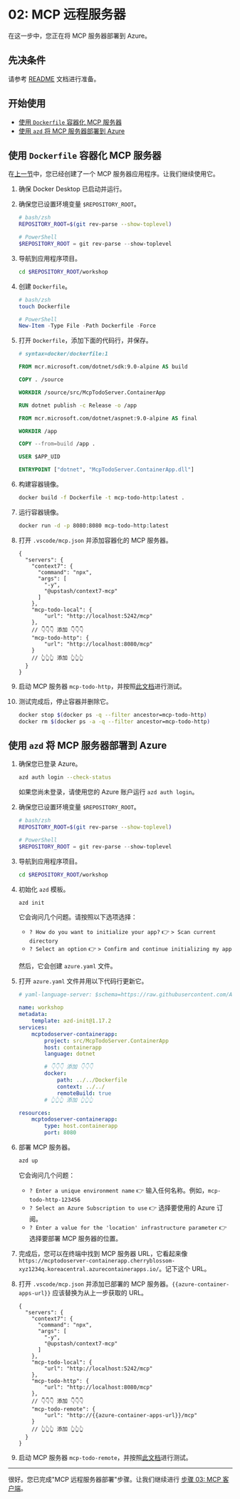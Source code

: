 # 02: MCP 远程服务器

在这一步中，您正在将 MCP 服务器部署到 Azure。

## 先决条件

请参考 [README](../README.md#先决条件) 文档进行准备。

## 开始使用

- [使用 `Dockerfile` 容器化 MCP 服务器](#使用-dockerfile-容器化-mcp-服务器)
- [使用 `azd` 将 MCP 服务器部署到 Azure](#使用-azd-将-mcp-服务器部署到-azure)

## 使用 `Dockerfile` 容器化 MCP 服务器

在[上一节](./01-mcp-server.md)中，您已经创建了一个 MCP 服务器应用程序。让我们继续使用它。

1. 确保 Docker Desktop 已启动并运行。
1. 确保您已设置环境变量 `$REPOSITORY_ROOT`。

   ```bash
   # bash/zsh
   REPOSITORY_ROOT=$(git rev-parse --show-toplevel)
   ```

   ```powershell
   # PowerShell
   $REPOSITORY_ROOT = git rev-parse --show-toplevel
   ```

1. 导航到应用程序项目。

    ```bash
    cd $REPOSITORY_ROOT/workshop
    ```

1. 创建 `Dockerfile`。

    ```bash
    # bash/zsh
    touch Dockerfile
    ```

    ```powershell
    # PowerShell
    New-Item -Type File -Path Dockerfile -Force
    ```

1. 打开 `Dockerfile`，添加下面的代码行，并保存。

    ```dockerfile
    # syntax=docker/dockerfile:1
    
    FROM mcr.microsoft.com/dotnet/sdk:9.0-alpine AS build
    
    COPY . /source
    
    WORKDIR /source/src/McpTodoServer.ContainerApp
    
    RUN dotnet publish -c Release -o /app
    
    FROM mcr.microsoft.com/dotnet/aspnet:9.0-alpine AS final
    
    WORKDIR /app
    
    COPY --from=build /app .
    
    USER $APP_UID
    
    ENTRYPOINT ["dotnet", "McpTodoServer.ContainerApp.dll"]
    ```

1. 构建容器镜像。

    ```bash
    docker build -f Dockerfile -t mcp-todo-http:latest .
    ```

1. 运行容器镜像。

    ```bash
    docker run -d -p 8080:8080 mcp-todo-http:latest
    ```

1. 打开 `.vscode/mcp.json` 并添加容器化的 MCP 服务器。

    ```jsonc
    {
      "servers": {
        "context7": {
          "command": "npx",
          "args": [
            "-y",
            "@upstash/context7-mcp"
          ]
        },
        "mcp-todo-local": {
            "url": "http://localhost:5242/mcp"
        },
        // 👇👇👇 添加 👇👇👇
        "mcp-todo-http": {
            "url": "http://localhost:8080/mcp"
        }
        // 👆👆👆 添加 👆👆👆
      }
    }
    ```

1. 启动 MCP 服务器 `mcp-todo-http`，并按照[此文档](./01-mcp-server.md#测试-mcp-服务器)进行测试。
1. 测试完成后，停止容器并删除它。

    ```bash
    docker stop $(docker ps -q --filter ancestor=mcp-todo-http)
    docker rm $(docker ps -a -q --filter ancestor=mcp-todo-http)
    ```

## 使用 `azd` 将 MCP 服务器部署到 Azure

1. 确保您已登录 Azure。

    ```bash
    azd auth login --check-status
    ```

   如果您尚未登录，请使用您的 Azure 账户运行 `azd auth login`。

1. 确保您已设置环境变量 `$REPOSITORY_ROOT`。

   ```bash
   # bash/zsh
   REPOSITORY_ROOT=$(git rev-parse --show-toplevel)
   ```

   ```powershell
   # PowerShell
   $REPOSITORY_ROOT = git rev-parse --show-toplevel
   ```

1. 导航到应用程序项目。

    ```bash
    cd $REPOSITORY_ROOT/workshop
    ```

1. 初始化 `azd` 模板。

    ```bash
    azd init
    ```

   它会询问几个问题。请按照以下选项选择：

   - `? How do you want to initialize your app?` 👉 `> Scan current directory`
   - `? Select an option` 👉 `> Confirm and continue initializing my app`

   然后，它会创建 `azure.yaml` 文件。

1. 打开 `azure.yaml` 文件并用以下代码行更新它。

    ```yml
    # yaml-language-server: $schema=https://raw.githubusercontent.com/Azure/azure-dev/main/schemas/v1.0/azure.yaml.json
    
    name: workshop
    metadata:
        template: azd-init@1.17.2
    services:
        mcptodoserver-containerapp:
            project: src/McpTodoServer.ContainerApp
            host: containerapp
            language: dotnet

            # 👇👇👇 添加 👇👇👇
            docker:
                path: ../../Dockerfile
                context: ../../
                remoteBuild: true
            # 👆👆👆 添加 👆👆👆

    resources:
        mcptodoserver-containerapp:
            type: host.containerapp
            port: 8080
    ```

1. 部署 MCP 服务器。

    ```bash
    azd up
    ```

   它会询问几个问题：

   - `? Enter a unique environment name` 👉 输入任何名称。例如，`mcp-todo-http-123456`
   - `? Select an Azure Subscription to use` 👉 选择要使用的 Azure 订阅。
   - `? Enter a value for the 'location' infrastructure parameter` 👉 选择要部署 MCP 服务器的位置。

1. 完成后，您可以在终端中找到 MCP 服务器 URL，它看起来像 `https://mcptodoserver-containerapp.cherryblossom-xyz1234q.koreacentral.azurecontainerapps.io/`。记下这个 URL。
1. 打开 `.vscode/mcp.json` 并添加已部署的 MCP 服务器。`{{azure-container-apps-url}}` 应该替换为从上一步获取的 URL。

    ```jsonc
    {
      "servers": {
        "context7": {
          "command": "npx",
          "args": [
            "-y",
            "@upstash/context7-mcp"
          ]
        },
        "mcp-todo-local": {
            "url": "http://localhost:5242/mcp"
        },
        "mcp-todo-http": {
            "url": "http://localhost:8080/mcp"
        },
        // 👇👇👇 添加 👇👇👇
        "mcp-todo-remote": {
            "url": "http://{{azure-container-apps-url}}/mcp"
        }
        // 👆👆👆 添加 👆👆👆
      }
    }
    ```

1. 启动 MCP 服务器 `mcp-todo-remote`，并按照[此文档](./01-mcp-server.md#测试-mcp-服务器)进行测试。

---

很好。您已完成"MCP 远程服务器部署"步骤。让我们继续进行 [步骤 03: MCP 客户端](./03-mcp-client.md)。
